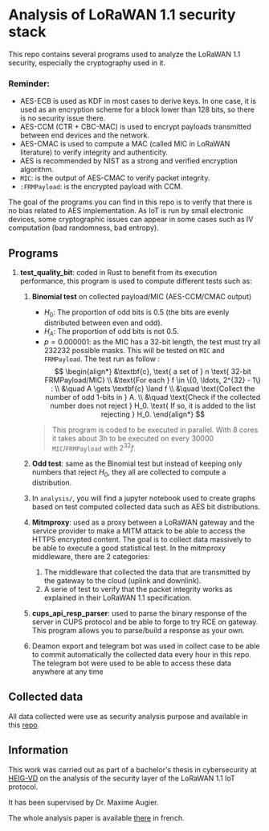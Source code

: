 # Analysis of LoRaWAN 1.1 security stack

This repo contains several programs used to analyze the LoRaWAN 1.1 security, especially the cryptography used in it.

### Reminder:
- AES-ECB is used as KDF in most cases to derive keys. In one case, it is used as an encryption scheme for a block lower than 128 bits, so there is no security issue there.
- AES-CCM (CTR + CBC-MAC) is used to encrypt payloads transmitted between end devices and the network.
- AES-CMAC is used to compute a MAC (called MIC in LoRaWAN literature) to verify integrity and authenticity.
- AES is recommended by NIST as a strong and verified encryption algorithm.
- ```MIC```: is the output of AES-CMAC to verify packet integrity.
- ```:FRMPayload```: is the encrypted payload with CCM.

The goal of the programs you can find in this repo is to verify that there is no bias related to AES implementation. As IoT is run by small electronic devices, some cryptographic issues can appear in some cases such as IV computation (bad randomness, bad entropy).
## Programs

1. **test_quality_bit**: coded in Rust to benefit from its execution performance, this program is used to compute different tests such as: 
    1. **Binomial test** on collected payload/MIC (AES-CCM/CMAC output)
        - $H_0$: The proportion of odd bits is 0.5 (the bits are evenly distributed between even and odd).
        - $H_A$: The proportion of odd bits is not 0.5.
        - $p = 0.000001$: as the MIC has a 32-bit length, the test must try all 232232 possible masks. This will be tested on ```MIC``` and ```FRMPayload```.
        The test run as follow :
        $$
        \begin{align*}
        &\textbf{c}, \text{ a set of } n \text{ 32-bit FRMPayload/MIC} \\
        &\text{For each } f \in \{0, \ldots, 2^{32} - 1\} : \\
        &\quad A \gets \textbf{c} \land f \\
        &\quad \text{Collect the number of odd 1-bits in } A. \\
        &\quad \text{Check if the collected number does not reject } H_0. \text{ If so, it is added to the list rejecting } H_0.
        \end{align*}
        $$
        
        > This program is coded to be executed in parallel. With 8 cores it takes about 3h to be executed on every  $30000$ ```MIC```/```FRMPayload``` with $2^{32} f$.

    2. **Odd test**: same as the Binomial test but instead of keeping only numbers that reject $H_0$, they all are collected to compute a distribution.
    3. In ```analysis/```, you will find a jupyter notebook used to create graphs based on test computed collected data such as AES bit distributions.
    4. **Mitmproxy**: used as a proxy between a LoRaWAN gateway and the service provider to make a MITM attack to be able to access the HTTPS encrypted content. The goal is to collect data massively to be able to execute a good statistical test. 
    In the mitmproxy middleware, there are 2 categories:
        1. The middleware that collected the data that are transmitted by the gateway to the cloud (uplink and downlink).
        2. A serie of test to verify that the packet integrity works as explained in their LoRaWAN 1.1 specification.
    5. **cups_api_resp_parser**: used to parse the binary response of the server in CUPS protocol and be able to forge to try RCE on gateway.
    This program allows you to parse/build a response as your own.
    6. Deamon export and telegram bot was used in collect case to be able to commit automatically the collected data every hour in this repo. The telegram bot were used to be able to access these data anywhere at any time

## Collected data

All data collected were use as security analysis purpose and available in this [repo](https://github.com/CSharper63/tb_iscs_lorawan_data_collection).

## Information

This work was carried out as part of a bachelor's thesis in cybersecurity at [HEIG-VD](https://heig-vd.ch) on the analysis of the security layer of the LoRaWAN 1.1 IoT protocol.

It has been supervised by Dr. Maxime Augier.

The whole analysis paper is available [there]() in french.

